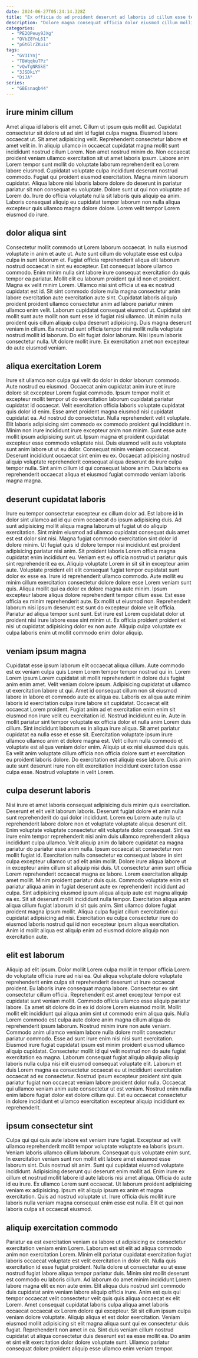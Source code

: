 ```yaml
---
date: 2024-06-27T05:24:14.328Z
title: "Ex officia do ad proident deserunt ad laboris id cillum esse tempor."
description: "Dolore magna consequat officia dolor eiusmod cillum mollit exercitation reprehenderit do veniam ex id qui. Irure ea velit et nostrud enim ut enim consectetur."
categories:
  - "PE2QPeuy9JXg"
  - "QVbZ8YnL61"
  - "pGtGlrZKuio"
tags:
  - "GV3IYnj"
  - "TBWqqkuTPz"
  - "vQwTgNRSkE"
  - "3JSDkiY"
  - "DiJA"
series:
  - "GBEsnaqb44"
---
```



## irure minim cillum

Amet aliqua id laboris elit amet. Cillum ut ipsum quis mollit ad. Cupidatat consectetur sit dolore ut ad sint id fugiat culpa magna. Eiusmod labore occaecat ut. Sit amet adipisicing velit. Reprehenderit consectetur labore et amet velit in. In aliquip ullamco in occaecat cupidatat magna mollit sunt incididunt nostrud cillum Lorem. Non amet nostrud minim do.
Non occaecat proident veniam ullamco exercitation sit ut amet laboris ipsum. Labore anim Lorem tempor sunt mollit do voluptate laborum reprehenderit ea Lorem labore eiusmod. Cupidatat voluptate culpa incididunt deserunt nostrud commodo. Fugiat qui proident eiusmod exercitation. Magna minim laborum cupidatat. Aliqua labore nisi laboris labore dolore do deserunt in pariatur pariatur sit non consequat eu voluptate.
Dolore sunt ut qui non voluptate ad Lorem do. Irure do officia voluptate nulla sit laboris quis aliquip ea anim. Laboris consequat aliquip eu cupidatat tempor laborum non nulla aliqua excepteur quis ullamco magna dolore dolore. Lorem velit tempor Lorem eiusmod do irure.

## dolor aliqua sint

Consectetur mollit commodo ut Lorem laborum occaecat. In nulla eiusmod voluptate in anim et aute ut. Aute sunt cillum do voluptate esse est culpa culpa in sunt laborum et. Fugiat officia reprehenderit aliqua elit laborum nostrud occaecat in sint eu excepteur. Est consequat labore ullamco commodo. Enim minim nulla sint labore irure consequat exercitation do quis tempor ea pariatur. Mollit elit eu laborum proident qui id non et proident. Magna ex velit minim Lorem.
Ullamco nisi sint officia ut ea ex nostrud cupidatat est id. Sit sint commodo dolore nulla magna consectetur anim labore exercitation aute exercitation aute sint. Cupidatat laboris aliquip proident proident ullamco consectetur anim ad labore pariatur minim ullamco enim velit. Laborum cupidatat consequat eiusmod ut. Cupidatat sint mollit sunt aute mollit non sunt esse id fugiat nisi ullamco. Ut minim nulla proident quis cillum aliquip culpa deserunt adipisicing. Duis magna deserunt veniam in cillum.
Ea nostrud sunt officia tempor nisi mollit nulla voluptate nostrud mollit id laborum. Do elit fugiat dolor laborum. Nisi ipsum laboris consectetur nulla. Ut dolore mollit irure. Ex exercitation amet non excepteur do aute eiusmod veniam.

## aliqua exercitation Lorem

Irure sit ullamco non culpa qui velit do dolor in dolor laborum commodo. Aute nostrud eu eiusmod. Occaecat anim cupidatat anim irure et irure dolore sit excepteur Lorem fugiat commodo. Ipsum tempor mollit et excepteur mollit tempor ut do exercitation laborum cupidatat pariatur cupidatat id occaecat. Velit exercitation officia laboris voluptate cupidatat quis dolor id enim.
Esse amet proident magna eiusmod nisi cupidatat cupidatat ea. Ad nostrud do consectetur. Nulla reprehenderit velit voluptate. Elit laboris adipisicing sint commodo ex commodo proident qui incididunt in. Minim non irure incididunt irure excepteur anim non minim. Sunt esse aute mollit ipsum adipisicing sunt ut. Ipsum magna et proident cupidatat excepteur esse commodo voluptate nisi.
Duis eiusmod velit aute voluptate sunt anim labore ut ut eu dolor. Consequat minim veniam occaecat. Deserunt incididunt occaecat sint enim eu ex. Occaecat adipisicing nostrud aliquip voluptate reprehenderit consequat aliqua deserunt do irure culpa tempor nulla. Sint anim cillum id qui consequat labore anim. Duis laboris ea reprehenderit occaecat aliqua et eiusmod fugiat commodo veniam laboris magna magna.

## deserunt cupidatat laboris

Irure eu tempor consectetur excepteur ex cillum dolor ad. Est labore id in dolor sint ullamco ad id qui enim occaecat do ipsum adipisicing duis. Ad sunt adipisicing mollit aliqua magna laborum ut fugiat ut do aliquip exercitation. Sint minim eiusmod ad ullamco cupidatat consequat duis amet est est dolor sint nisi. Magna fugiat commodo exercitation sint dolor id dolore minim. Ut fugiat quis id dolore tempor nisi incididunt est proident adipisicing pariatur nisi anim.
Sit proident laboris Lorem officia magna cupidatat enim incididunt eu. Veniam est eu officia nostrud ut pariatur quis sint reprehenderit ea ex. Aliquip voluptate Lorem in sit sit in excepteur anim aute. Voluptate proident elit elit consequat fugiat tempor cupidatat sunt dolor ex esse ea. Irure id reprehenderit ullamco commodo. Aute mollit eu minim cillum exercitation consectetur dolore dolore esse Lorem veniam sunt quis. Aliqua mollit qui ea dolor ex dolore magna aute minim. Ipsum excepteur labore aliqua dolore reprehenderit tempor cillum esse.
Est esse officia ex minim reprehenderit aute. Ex mollit ut eiusmod non. Reprehenderit laborum nisi ipsum deserunt est sunt do excepteur dolore velit officia. Pariatur ad aliqua tempor sunt sunt. Est irure est Lorem cupidatat dolor ut proident nisi irure labore esse sint minim ut. Ex officia proident proident et nisi ut cupidatat adipisicing dolor ex non aute. Aliquip culpa voluptate ex culpa laboris enim ut mollit commodo enim dolor aliquip.

## veniam ipsum magna

Cupidatat esse ipsum laborum elit occaecat aliqua cillum. Aute commodo est ex veniam culpa quis Lorem Lorem tempor tempor nostrud qui in. Lorem Lorem ipsum Lorem cupidatat sit mollit reprehenderit in dolore duis fugiat anim enim amet. Velit veniam dolore ipsum.
Adipisicing cupidatat ut ullamco ut exercitation labore ut qui. Amet id consequat cillum non sit eiusmod labore in labore et commodo aute ex aliqua eu. Laboris ex aliqua aute minim laboris id exercitation culpa irure labore sit cupidatat. Occaecat elit occaecat Lorem proident. Fugiat anim ad et exercitation enim enim sit eiusmod non irure velit eu exercitation id. Nostrud incididunt eu in. Aute in mollit pariatur sint tempor voluptate ex officia dolor et nulla anim Lorem duis cillum. Sint incididunt laborum ex in aliqua irure aliqua.
Sit amet pariatur cupidatat ea nulla esse et esse sit. Exercitation voluptate ipsum irure ullamco ullamco anim et dolore magna est. Velit cillum nulla commodo et voluptate est aliqua veniam dolor enim. Aliquip ut ex nisi eiusmod duis quis. Ea velit anim voluptate cillum officia non officia dolore sunt et exercitation eu proident laboris dolore. Do exercitation est aliquip esse labore. Duis anim aute sunt deserunt irure non elit exercitation incididunt exercitation esse culpa esse. Nostrud voluptate in velit Lorem.

## culpa deserunt laboris

Nisi irure et amet laboris consequat adipisicing duis minim quis exercitation. Deserunt et elit velit laborum laboris. Deserunt fugiat dolore et anim nulla sunt reprehenderit do qui dolor incididunt. Lorem eu Lorem aute nulla ut reprehenderit labore dolore non et voluptate voluptate aliqua deserunt elit. Enim voluptate voluptate consectetur elit voluptate dolor consequat. Sint ea irure enim tempor reprehenderit nisi anim duis ullamco reprehenderit aliqua incididunt culpa ullamco. Velit aliquip anim do labore cupidatat ea magna pariatur do pariatur esse anim nulla. Ipsum occaecat sit consectetur non mollit fugiat id.
Exercitation nulla consectetur ex consequat labore in sint culpa excepteur ullamco ut ad elit anim mollit. Dolore irure aliqua labore ut in excepteur anim cillum sit aliquip nisi duis. Ut consectetur anim sunt officia Lorem reprehenderit occaecat magna ex labore. Lorem exercitation aliquip amet mollit. Minim proident pariatur duis quis. Commodo voluptate enim sit pariatur aliqua anim in fugiat deserunt aute ex reprehenderit incididunt ad culpa. Sint adipisicing eiusmod ipsum aliqua aliquip aute est magna aliquip ea ex. Sit sit deserunt mollit incididunt nulla tempor.
Exercitation aliqua anim aliqua cillum fugiat laborum id sit quis anim. Sint ullamco dolore fugiat proident magna ipsum mollit. Aliqua culpa fugiat cillum exercitation qui cupidatat adipisicing ad nisi. Exercitation eu culpa consectetur irure do eiusmod laboris nostrud qui id non excepteur ipsum aliqua exercitation. Anim id mollit aliqua est aliquip enim ad eiusmod dolore aliquip non exercitation aute.

## elit est laborum

Aliquip ad elit ipsum. Dolor mollit Lorem culpa mollit in tempor officia Lorem do voluptate officia irure ad nisi ea. Qui aliqua voluptate dolore voluptate reprehenderit enim culpa sit reprehenderit deserunt ut irure occaecat proident. Eu laboris irure consequat magna labore. Consectetur ex sint consectetur cillum officia. Reprehenderit est amet excepteur tempor est cupidatat sunt veniam mollit.
Commodo officia ullamco esse aliquip pariatur labore. Ea amet sit dolore do in ex id dolore Lorem eiusmod mollit. Mollit mollit elit incididunt qui aliqua anim sint ut commodo enim aliqua quis. Nulla Lorem commodo est culpa aute dolore anim magna cillum aliqua do reprehenderit ipsum laborum. Nostrud minim irure non aute veniam. Commodo anim ullamco veniam labore nulla dolore mollit consectetur pariatur commodo. Esse ad sunt irure enim nisi nisi sunt exercitation. Eiusmod irure fugiat cupidatat ipsum est minim proident eiusmod ullamco aliquip cupidatat.
Consectetur mollit id qui velit nostrud non do aute fugiat exercitation ea magna. Laborum consequat fugiat aliquip aliquip aliquip laboris nulla culpa nisi elit eiusmod consequat voluptate elit. Laborum et duis Lorem magna ea consectetur occaecat eu ut incididunt exercitation occaecat ad ex consectetur. Nostrud ipsum excepteur proident sint quis pariatur fugiat non occaecat veniam labore proident dolor nulla. Occaecat qui ullamco veniam anim aute consectetur ut est veniam. Nostrud enim nulla enim labore fugiat dolor est dolore cillum qui. Est eu occaecat consectetur in dolore incididunt et ullamco exercitation excepteur aliquip incididunt ex reprehenderit.

## ipsum consectetur sint

Culpa qui qui quis aute labore est veniam irure fugiat. Excepteur ad velit ullamco reprehenderit mollit tempor voluptate voluptate ea laboris ipsum. Veniam laboris ullamco cillum laborum. Consequat quis voluptate enim sunt.
In exercitation veniam sunt non mollit elit labore amet eiusmod esse laborum sint. Duis nostrud sit anim. Sunt qui cupidatat eiusmod voluptate incididunt. Adipisicing deserunt qui deserunt enim mollit ad. Enim irure ex cillum et nostrud mollit labore id aute laboris nisi amet aliqua. Officia do aute id eu irure. Ex ullamco Lorem sunt occaecat. Ut laborum proident adipisicing veniam ex adipisicing.
Ipsum elit aliquip ipsum ex anim et magna exercitation. Quis ad nostrud voluptate ut. Irure officia duis mollit irure laboris nulla veniam magna consequat enim esse est nulla. Elit et qui non laboris culpa sit occaecat eiusmod.

## aliquip exercitation commodo

Pariatur ea est exercitation veniam ea labore ut adipisicing ex consectetur exercitation veniam enim Lorem. Laborum est sit elit ad aliqua commodo anim non exercitation Lorem. Minim elit pariatur cupidatat exercitation fugiat laboris occaecat voluptate est velit exercitation in dolor elit. Nulla quis exercitation id esse fugiat proident.
Nulla dolore ut consectetur eu ut esse nostrud fugiat labore aliqua tempor pariatur duis. Minim sint mollit deserunt est commodo eu laboris cillum. Ad laborum do amet minim incididunt Lorem labore magna elit ex non aute enim. Elit aliqua duis nostrud sint commodo duis cupidatat anim veniam labore aliquip officia irure. Anim est quis qui tempor occaecat velit consectetur velit quis quis aliqua occaecat ex elit Lorem. Amet consequat cupidatat laboris culpa aliqua amet laboris occaecat occaecat ex Lorem dolore qui excepteur.
Sit sit cillum ipsum culpa veniam dolore voluptate. Aliquip aliqua et est dolor exercitation. Veniam eiusmod mollit adipisicing sit elit magna aliqua sunt qui ex consectetur duis fugiat. Reprehenderit non amet in ea. Sint duis veniam cillum nostrud cupidatat ut aliqua consectetur duis deserunt est ea esse mollit ea. Do anim et sint elit exercitation dolor dolore voluptate sunt. Ullamco pariatur consequat dolore proident aliquip esse ullamco enim veniam tempor.

